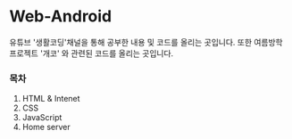 # Web-Android
유튜브 '생활코딩'채널을 통해 공부한 내용 및 코드를 올리는 곳입니다.
또한 여름방학 프로젝트 '개코' 와 관련된 코드를 올리는 곳입니다.

<h3>목차</h3>
  
<ol>
  <li>HTML & Intenet</li>
  <li>CSS</li>
  <li>JavaScript</li>
  <li>Home server</li>
</ol>
